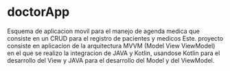 # doctorApp
Esquema de aplicacion movil para el manejo de agenda medica que consiste en un CRUD para el registro de pacientes y medicos
Este. proyecto consiste en aplicacion de la arquitectura MVVM (Model View ViewModel) en el que se realizo la integracion de 
JAVA y Kotlin, usandose Kotlin para el desarrollo del View y JAVA para el desarrollo del Model y del ViewModel.
